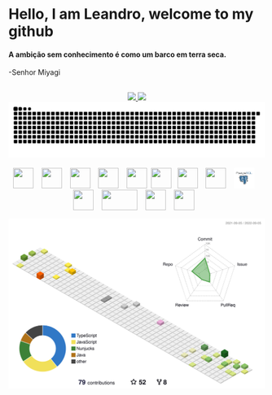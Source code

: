 
# Hello, I am Leandro, welcome to my github

#### A ambição sem conhecimento é como um barco em terra seca.
-Senhor Miyagi

</br>

<div align="center">
  	<a href="https://github.com/lsferreira934">
  		<img height="180em" src="https://github-readme-stats.vercel.app/api?username=lsferreira934&show_icons=true&theme=maroongold&include_all_commits=true&count_private=true&title_color=cc0000&text_color=ffffff&bg_color=000000&icon_color=990000"/>
  		<img height="180em" src="https://github-readme-stats.vercel.app/api/top-langs/?username=lsferreira934&layout=compact&langs_count=7&theme=maroongold&title_color=cc0000&text_color=ffffff&bg_color=000000&icon_color=990000"/>
	</a>
</div>

<div align="center"> 
	<img  src="https://github.com/lsferreira934/lsferreira934/blob/main/github-contribution-grid-snake.svg" alt="Snake animation" style="max-width: 100%"/>
</div>

</br>



<div align="center">
	<img  width="40px" height="40px" src="https://media.giphy.com/media/XAxylRMCdpbEWUAvr8/source.gif" />&nbsp;&nbsp;&nbsp;
	<img  width="40px" height="40px" src="https://media.giphy.com/media/fsEaZldNC8A1PJ3mwp/source.gif" />&nbsp;&nbsp;&nbsp;
	<img  width="40px" height="40px" src="https://media.giphy.com/media/ln7z2eWriiQAllfVcn/source.gif" />&nbsp;&nbsp;&nbsp;
	<img  width="40px" height="40px" src="https://media.giphy.com/media/Sr8xDpMwVKOHUWDVRD/source.gif" />&nbsp;&nbsp;&nbsp;
	<img  width="40px" height="40px" src="https://www.staffworx.co.uk/wp-content/uploads/2021/09/nextjs-gif.gif"/>&nbsp;
	<img  width="40px" height="40px" src="https://media.giphy.com/media/eNAsjO55tPbgaor7ma/source.gif" />&nbsp;&nbsp;
	<img  width="40px" height="40px" src="https://camo.githubusercontent.com/f85f882cb31eeaeee657ec955313015c30378e8f56c3dc2f06933b617a276cfd/68747470733a2f2f77372e706e6777696e672e636f6d2f706e67732f3734372f3739382f706e672d7472616e73706172656e742d6d7973716c2d6c6f676f2d6d7973716c2d64617461626173652d7765622d646576656c6f706d656e742d636f6d70757465722d736f6674776172652d646f6c7068696e2d6d6172696e652d6d616d6d616c2d616e696d616c732d746578742d7468756d626e61696c2e706e67" />&nbsp;&nbsp;&nbsp;
	<img  width="40px" height="40px" src="https://media.giphy.com/media/wgFWLRiND4bkyYR4IN/giphy.gif" />&nbsp;&nbsp;&nbsp;
	<img  width="40px" height="40px" src="https://raw.githubusercontent.com/clio19/bio/master/assets/postgresql.gif" />&nbsp;&nbsp;&nbsp;
	<img  width="40px" height="40px" src="https://media.giphy.com/media/IdyAQJVN2kVPNUrojM/source.gif" />&nbsp;&nbsp;&nbsp;
	<img  width="70px" height="40px" src="https://media.giphy.com/media/kH1DBkPNyZPOk0BxrM/source.gif" />&nbsp;&nbsp;&nbsp;
	<img  width="40px" height="40px" src="https://media.giphy.com/media/KzJkzjggfGN5Py6nkT/source.gif" />&nbsp;&nbsp;&nbsp;
	<img  width="40px" height="40px" src="https://media.giphy.com/media/hqrdSW7r1DFsDZwSnR/source.gif" />&nbsp;&nbsp;&nbsp;
</div>


![](./profile-3d-contrib/profile-season-animate.svg)
